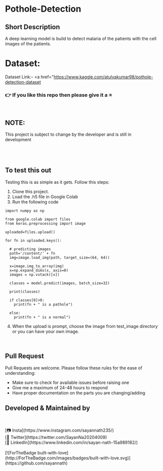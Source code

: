 # Pothole-Detection

## Short Description
A deep learning model is build to detect malaria of the patients with the cell images of the patients.
<br>

# Dataset:
Dataset Link:- <a href="https://www.kaggle.com/atulyakumar98/pothole-detection-dataset</a>
<br>

### 👉 If you like this repo then please give it a ⭐️
<br>

## NOTE:
This project is subject to change by the developer and is still in development
<br>
<br>
<br>
<br>
## To test this out
Testing this is as simple as it gets. Follow this steps:
1. Clone this project.
2. Load the .h5 file in Google Colab
3. Run the following code
```
import numpy as np

from google.colab import files
from keras.preprocessing import image

uploaded=files.upload()

for fn in uploaded.keys():
 
  # predicting images
  path='/content/' + fn
  img=image.load_img(path, target_size=(64, 64))
  
  x=image.img_to_array(img)
  x=np.expand_dims(x, axis=0)
  images = np.vstack([x])
  
  classes = model.predict(images, batch_size=32)
  
  print(classes)
  
  if classes[0]>0:
    print(fn + " is a pathole")
    
  else:
    print(fn + " is a normal")
```
4. When the upload is prompt, choose the image from test_image directory or you can have your own image.
<br>

## Pull Request

Pull Requests are welcome. Please follow these rules for the ease of understanding:
* Make sure to check for available issues before raising one
* Give me a maximum of 24-48 hours to respond
* Have proper documentation on the parts you are changing/adding


## Developed & Maintained by
<br>
<br
[👨 Sayan Nath](https://sayan-nath.web.app/)<br>
[📷 Insta](https://www.instagram.com/sayannath235/)<br>
[🐤 Twitter](https://twitter.com/SayanNa20204009)<br>
[🧳 LinkedIn](https://www.linkedin.com/in/sayan-nath-15a989182/)
<br>
<br>
[![ForTheBadge built-with-love](http://ForTheBadge.com/images/badges/built-with-love.svg)](https://github.com/sayannath)
